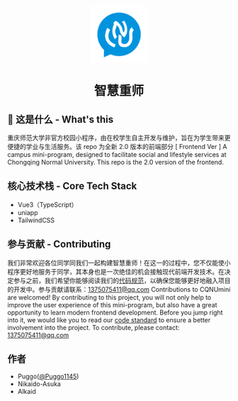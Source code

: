 <p align="center">
    <picture>
      <img src="./src/static/icons/logo.png" height="128">
    </picture>
    <h1 align="center">智慧重师</h1>
</p>


## 👋 这是什么 - What's this
重庆师范大学非官方校园小程序，由在校学生自主开发与维护，旨在为学生带来更便捷的学业与生活服务。该 repo 为全新 2.0 版本的前端部分
[ Frontend Ver ] A campus mini-program, designed to facilitate social and lifestyle services at Chongqing Normal University. This repo is the 2.0 version of the frontend.

## 核心技术栈 - Core Tech Stack
- Vue3（TypeScript）
- uniapp
- TailwindCSS

## 参与贡献 - Contributing
我们非常欢迎各位同学同我们一起构建智慧重师！在这一的过程中，您不仅能使小程序更好地服务于同学，其本身也是一次绝佳的机会接触现代前端开发技术。在决定参与之前，我们希望你能够阅读我们的[代码规范](https://tinted-galette-9e6.notion.site/29ec3dd330fc4f4faa149283f2c97091?pvs=74)，以确保您能够更好地融入项目的开发中。参与贡献请联系：1375075411@qq.com
Contributions to CQNUmini are welcomed! By contributing to this project, you will not only help to improve the user experience of this mini-program, but also have a great opportunity to learn modern frontend development. Before you jump right into it, we would like you to read our [code standard](https://tinted-galette-9e6.notion.site/29ec3dd330fc4f4faa149283f2c97091?pvs=74) to ensure a better involvement into the project. To contribute, please contact: 1375075411@qq.com


## 作者
- Puggo([@Puggo1145](https://www.puggo.tech/))
- Nikaido-Asuka
- Alkaid
